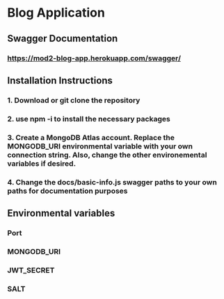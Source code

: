 # Blog Application
## Swagger Documentation
### https://mod2-blog-app.herokuapp.com/swagger/

## Installation Instructions
### 1. Download or git clone the repository
### 2. use npm -i to install the necessary packages
### 3. Create a MongoDB Atlas account. Replace the MONGODB_URI environmental variable with your own connection string. Also, change the other environemental variables if desired.
### 4. Change the docs/basic-info.js swagger paths to your own paths for documentation purposes

## Environmental variables
### Port
### MONGODB_URI
### JWT_SECRET
### SALT
